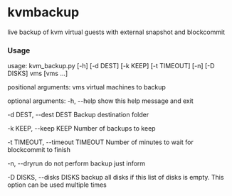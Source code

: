 # kvmbackup
live backup of kvm virtual guests with external snapshot and blockcommit

### Usage
usage: kvm_backup.py [-h] [-d DEST] [-k KEEP] [-t TIMEOUT] [-n] [-D DISKS]
                     vms [vms ...]

positional arguments:
  vms                   virtual machines to backup

optional arguments:
  -h, --help            show this help message and exit
  
  -d DEST, --dest DEST  Backup destination folder
  
  -k KEEP, --keep KEEP  Number of backups to keep
  
  -t TIMEOUT, --timeout TIMEOUT
                        Number of minutes to wait for blockcommit to finish
                        
  -n, --dryrun          do not perform backup just inform
  
  -D DISKS, --disks DISKS
                        backup all disks if this list of disks is empty. This
                        option can be used multiple times
